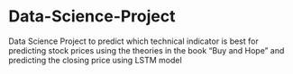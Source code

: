 # Data-Science-Project
Data Science Project to predict which technical indicator is best for predicting stock prices using the theories in the book “Buy and Hope” and predicting the closing price using LSTM model

